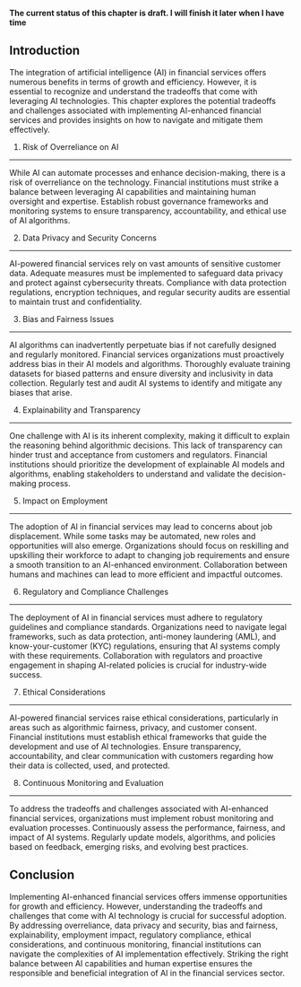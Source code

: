 **The current status of this chapter is draft. I will finish it later when I have time**

Introduction
------------

The integration of artificial intelligence (AI) in financial services offers numerous benefits in terms of growth and efficiency. However, it is essential to recognize and understand the tradeoffs that come with leveraging AI technologies. This chapter explores the potential tradeoffs and challenges associated with implementing AI-enhanced financial services and provides insights on how to navigate and mitigate them effectively.

1. Risk of Overreliance on AI
-----------------------------

While AI can automate processes and enhance decision-making, there is a risk of overreliance on the technology. Financial institutions must strike a balance between leveraging AI capabilities and maintaining human oversight and expertise. Establish robust governance frameworks and monitoring systems to ensure transparency, accountability, and ethical use of AI algorithms.

2. Data Privacy and Security Concerns
-------------------------------------

AI-powered financial services rely on vast amounts of sensitive customer data. Adequate measures must be implemented to safeguard data privacy and protect against cybersecurity threats. Compliance with data protection regulations, encryption techniques, and regular security audits are essential to maintain trust and confidentiality.

3. Bias and Fairness Issues
---------------------------

AI algorithms can inadvertently perpetuate bias if not carefully designed and regularly monitored. Financial services organizations must proactively address bias in their AI models and algorithms. Thoroughly evaluate training datasets for biased patterns and ensure diversity and inclusivity in data collection. Regularly test and audit AI systems to identify and mitigate any biases that arise.

4. Explainability and Transparency
----------------------------------

One challenge with AI is its inherent complexity, making it difficult to explain the reasoning behind algorithmic decisions. This lack of transparency can hinder trust and acceptance from customers and regulators. Financial institutions should prioritize the development of explainable AI models and algorithms, enabling stakeholders to understand and validate the decision-making process.

5. Impact on Employment
-----------------------

The adoption of AI in financial services may lead to concerns about job displacement. While some tasks may be automated, new roles and opportunities will also emerge. Organizations should focus on reskilling and upskilling their workforce to adapt to changing job requirements and ensure a smooth transition to an AI-enhanced environment. Collaboration between humans and machines can lead to more efficient and impactful outcomes.

6. Regulatory and Compliance Challenges
---------------------------------------

The deployment of AI in financial services must adhere to regulatory guidelines and compliance standards. Organizations need to navigate legal frameworks, such as data protection, anti-money laundering (AML), and know-your-customer (KYC) regulations, ensuring that AI systems comply with these requirements. Collaboration with regulators and proactive engagement in shaping AI-related policies is crucial for industry-wide success.

7. Ethical Considerations
-------------------------

AI-powered financial services raise ethical considerations, particularly in areas such as algorithmic fairness, privacy, and customer consent. Financial institutions must establish ethical frameworks that guide the development and use of AI technologies. Ensure transparency, accountability, and clear communication with customers regarding how their data is collected, used, and protected.

8. Continuous Monitoring and Evaluation
---------------------------------------

To address the tradeoffs and challenges associated with AI-enhanced financial services, organizations must implement robust monitoring and evaluation processes. Continuously assess the performance, fairness, and impact of AI systems. Regularly update models, algorithms, and policies based on feedback, emerging risks, and evolving best practices.

Conclusion
----------

Implementing AI-enhanced financial services offers immense opportunities for growth and efficiency. However, understanding the tradeoffs and challenges that come with AI technology is crucial for successful adoption. By addressing overreliance, data privacy and security, bias and fairness, explainability, employment impact, regulatory compliance, ethical considerations, and continuous monitoring, financial institutions can navigate the complexities of AI implementation effectively. Striking the right balance between AI capabilities and human expertise ensures the responsible and beneficial integration of AI in the financial services sector.
